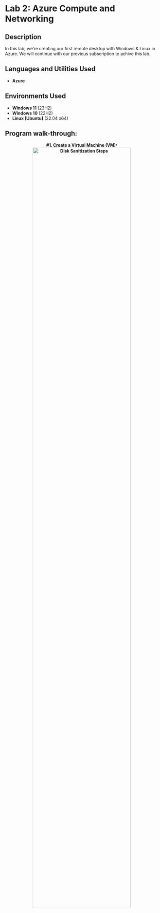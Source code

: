 <h1>Lab 2: Azure Compute and Networking </h1>

<h2>Description</h2>
In this lab, we're creating our first remote desktop with Windows & Linux in Azure.  We will continue with our previous subscription to achive this lab.

<h2>Languages and Utilities Used</h2>

- <b>Azure</b> 

<h2>Environments Used </h2>

- <b>Windows 11</b> (23H2)
- <b>Windows 10</b> (22H2)
- <b>Linux [Ubuntu]</b> (22.04 x64)

<h2>Program walk-through:</h2>

<p align="center"><b>
#1. Create a Virtual Machine (VM): <br/>
<img src="https://i.imgur.com/N21u1Mn.png" height="80%" width="80%" alt="Disk Sanitization Steps"/>
<br />
<br />
</p></b>
